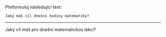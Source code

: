 Přeformuluj následující text:

```
Jaký máš cíl dnešní hodiny matematiky?
```

---

<!-- chatcmpl-748xh0RtqcV97GnuHOEbGoIwnYPMm -->

Jaký cíl máš pro dnešní matematickou lekci?